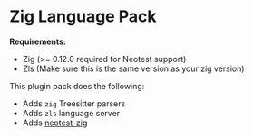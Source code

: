 # Zig Language Pack

**Requirements:**

- Zig (>= 0.12.0 required for Neotest support)
- Zls (Make sure this is the same version as your zig version)

This plugin pack does the following:

- Adds `zig` Treesitter parsers
- Adds `zls` language server
- Adds [neotest-zig](https://github.com/lawrence-laz/neotest-zig/tree/v1.2.0)
